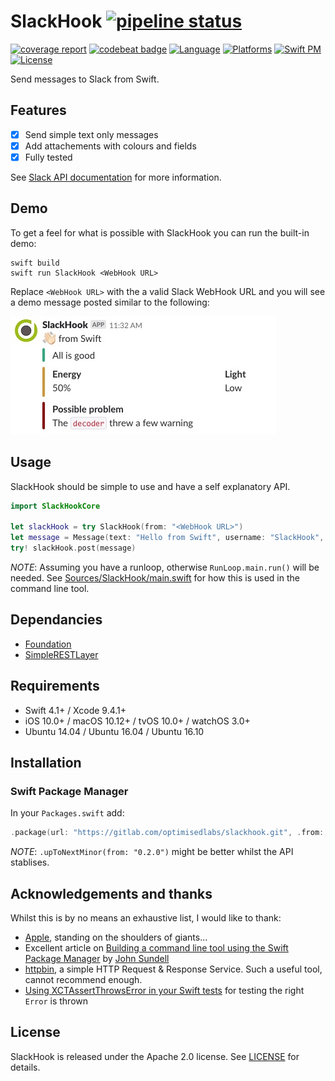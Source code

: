 # SlackHook [![pipeline status](https://gitlab.com/optimisedlabs/slackhook/badges/master/pipeline.svg)](https://gitlab.com/optimisedlabs/slackhook/commits/master)

[![coverage report](https://gitlab.com/optimisedlabs/slackhook/badges/master/coverage.svg)](https://gitlab.com/optimisedlabs/slackhook/commits/master)
[![codebeat badge](https://codebeat.co/badges/2f9f6122-5d8f-4b51-a098-4d4eda671585)](https://codebeat.co/projects/github-com-optimisedlabs-slackhook-master)
[![Language](https://img.shields.io/badge/language-Swift%204.1-orange.svg)](https://developer.apple.com/swift/)
[![Platforms](https://img.shields.io/badge/platform-ios%20%7C%20macos%20%7C%20tvos%20%7C%20watchos%20%7C%20linux-yellow.svg)](https://gitlab.com/optimisedlabs/slackhook)
[![Swift PM](https://img.shields.io/badge/spm-compatible-brightgreen.svg)](https://swift.org/package-manager)
[![License](https://img.shields.io/badge/license-Apache--2.0-lightgrey.svg)](LICENSE)

Send messages to Slack from Swift.

## Features

- [x] Send simple text only messages
- [x] Add attachements with colours and fields
- [x] Fully tested

See [Slack API documentation](https://api.slack.com/docs/messages) for more information.

## Demo

To get a feel for what is possible with SlackHook you can run the built-in demo:

```
swift build
swift run SlackHook <WebHook URL>
```

Replace `<WebHook URL>` with the a valid Slack WebHook URL and you will see a demo message posted similar to the following:

![Demo Image](SlackHook-Demo-Message.jpg)

## Usage

SlackHook should be simple to use and have a self explanatory API.

```swift
import SlackHookCore

let slackHook = try SlackHook(from: "<WebHook URL>")
let message = Message(text: "Hello from Swift", username: "SlackHook", attachments: nil)
try! slackHook.post(message)
```

*NOTE*: Assuming you have a runloop, otherwise `RunLoop.main.run()` will be needed. See [Sources/SlackHook/main.swift](Sources/SlackHook/main.swift) for how this is used in the command line tool.

## Dependancies

- [Foundation](https://developer.apple.com/documentation/foundation/urlsession)
- [SimpleRESTLayer](https://github.com/graemer957/SimpleRESTLayer)

## Requirements

- Swift 4.1+ / Xcode 9.4.1+
- iOS 10.0+ / macOS 10.12+ / tvOS 10.0+ / watchOS 3.0+
- Ubuntu 14.04 / Ubuntu 16.04 / Ubuntu 16.10

## Installation

### Swift Package Manager

In your `Packages.swift` add:

```swift
.package(url: "https://gitlab.com/optimisedlabs/slackhook.git", .from: "0.2.0")
```

*NOTE*: `.upToNextMinor(from: "0.2.0")` might be better whilst the API stablises.

## Acknowledgements and thanks

Whilst this is by no means an exhaustive list, I would like to thank:
- [Apple](https://developer.apple.com), standing on the shoulders of giants...
- Excellent article on [Building a command line tool using the Swift Package Manager](https://www.swiftbysundell.com/posts/building-a-command-line-tool-using-the-swift-package-manager) by [John Sundell](https://github.com/johnsundell)
- [httpbin](https://httpbin.org), a simple HTTP Request & Response Service. Such a useful tool, cannot recommend enough.
- [Using XCTAssertThrowsError in your Swift tests](http://makebeforebreak.com/post/using-xctassertthrowserror-in-your-swift-tests/) for testing the right `Error` is thrown

## License

SlackHook is released under the Apache 2.0 license. See [LICENSE](LICENSE) for details.
